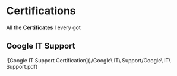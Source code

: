 # Certifications
All the **Certificates** I every got
## Google IT Support
![Google IT Support Certification](./Google\ IT\ Support/Google\ IT\ Support.pdf)
